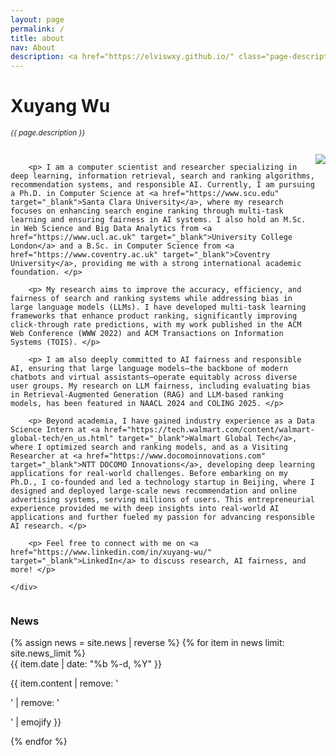 ```yaml
---
layout: page
permalink: /
title: about
nav: About
description: <a href="https://elviswxy.github.io/" class="page-description" target="_blank">Ph.D. Candidate</a> , <a href="https://www.scu.edu/engineering/" class="page-description" target="_blank">Computer Science</a> , <a href="https://www.scu.edu" class="page-description" target="_blank">Santa Clara Universtity</a> <p></p> <p>elviswu0306 [at] gmail [dot] com</p>
---
```


<div class="col p-0 pt-4 pb-4">
  <h1 class="pb-3 title text-left font-weight-bold">Xuyang Wu</h1>
  <h6 class="m-0 mb-2" style="font-size: 0.83em;">{{ page.description }}</h6>
  <!-- {% if page.address %}
      <h6 class="m-0 mb-2" style="font-size: 0.83em;">{{ page.address }}</h6>
  {% endif %} -->
</div>

<!-- Introduction -->

<div style="display: flex; flex-wrap: wrap;">
    <div class="text-justify p-0">
        <div class="col-xs-12 col-sm-6 p-0 pt-2 pb-sm-2 pb-4 pl-sm-4 text-center" style="float: right;">
          <img class="profile-img img-responsive" src="{{ 'prof_pic.jpg' | prepend: '/assets/img/' | prepend: site.baseurl | prepend: site.url }}">
        </div>

        <p> I am a computer scientist and researcher specializing in deep learning, information retrieval, search and ranking algorithms, recommendation systems, and responsible AI. Currently, I am pursuing a Ph.D. in Computer Science at <a href="https://www.scu.edu" target="_blank">Santa Clara University</a>, where my research focuses on enhancing search engine ranking through multi-task learning and ensuring fairness in AI systems. I also hold an M.Sc. in Web Science and Big Data Analytics from <a href="https://www.ucl.ac.uk" target="_blank">University College London</a> and a B.Sc. in Computer Science from <a href="https://www.coventry.ac.uk" target="_blank">Coventry University</a>, providing me with a strong international academic foundation. </p> 
        
        <p> My research aims to improve the accuracy, efficiency, and fairness of search and ranking systems while addressing bias in large language models (LLMs). I have developed multi-task learning frameworks that enhance product ranking, significantly improving click-through rate predictions, with my work published in the ACM Web Conference (WWW 2022) and ACM Transactions on Information Systems (TOIS). </p> 
        
        <p> I am also deeply committed to AI fairness and responsible AI, ensuring that large language models—the backbone of modern chatbots and virtual assistants—operate equitably across diverse user groups. My research on LLM fairness, including evaluating bias in Retrieval-Augmented Generation (RAG) and LLM-based ranking models, has been featured in NAACL 2024 and COLING 2025. </p> 
        
        <p> Beyond academia, I have gained industry experience as a Data Science Intern at <a href="https://tech.walmart.com/content/walmart-global-tech/en_us.html" target="_blank">Walmart Global Tech</a>, where I optimized search and ranking models, and as a Visiting Researcher at <a href="https://www.docomoinnovations.com" target="_blank">NTT DOCOMO Innovations</a>, developing deep learning applications for real-world challenges. Before embarking on my Ph.D., I co-founded and led a technology startup in Beijing, where I designed and deployed large-scale news recommendation and online advertising systems, serving millions of users. This entrepreneurial experience provided me with deep insights into real-world AI applications and further fueled my passion for advancing responsible AI research. </p> 
        
        <p> Feel free to connect with me on <a href="https://www.linkedin.com/in/xuyang-wu/" target="_blank">LinkedIn</a> to discuss research, AI fairness, and more! </p>

    </div>
</div>


<!-- News -->
<div class="news mt-3 p-0">
  <h3 class="title mb-4 p-0">News</h3>
  {% assign news = site.news | reverse %}
  {% for item in news limit: site.news_limit %}
    <div class="row p-0">
      <div class="col-sm-2 p-0">
        <span class="badge danger-color-dark darken-1 font-weight-bold text-uppercase align-middle date ml-3">
          {{ item.date | date: "%b %-d, %Y" }}
        </span>
      </div>
      <div class="col-sm-10 mt-2 mt-sm-0 ml-3 ml-md-0 p-0 font-weight-light text">
        <p>{{ item.content | remove: '<p>' | remove: '</p>' | emojify }}</p>
      </div>
    </div>
  {% endfor %}
</div>

<script type="text/javascript" id="clustrmaps" src="//clustrmaps.com/map_v2.js?d=hbglEpf0RAKZZ8FUj0xshAsymbHulHQEq7Pao7vKCf8&cl=ffffff&w=a"></script>
